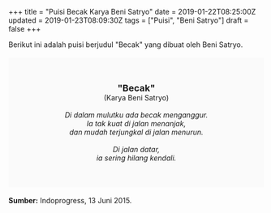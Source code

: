 +++
title = "Puisi Becak Karya Beni Satryo"
date = 2019-01-22T08:25:00Z
updated = 2019-01-23T08:09:30Z
tags = ["Puisi", "Beni Satryo"]
draft = false
+++

<div dir="ltr" style="text-align: left;" trbidi="on"><div dir="ltr" style="text-align: left;" trbidi="on"><div dir="ltr" style="text-align: left;" trbidi="on"><div style="text-align: justify;">Berikut ini adalah puisi berjudul "Becak" yang dibuat oleh Beni Satryo.</div><br /><div style="background: #FAFAFA; font-size: 14px; height: auto; margin: 0 auto; padding: 50px; text-align: center; width: auto;"><span style="font-size: 18px;"><b>"Becak"</b></span><br />(Karya Beni Satryo)<br /><br /><i>Di dalam mulutku ada becak menganggur.<br />Ia tak kuat di jalan menanjak,<br />dan mudah terjungkal di jalan menurun.<br /><br />Di jalan datar,<br />ia sering hilang kendali.</i><b> </b></div></div></div><br /><div style="text-align: justify;"><b>Sumber:</b> Indoprogress, 13 Juni 2015.</div></div>
